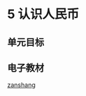 # 5 认识人民币

## 单元目标



## 电子教材

<Ebook grade="xxsx1b" :pages="52" :paged="60" ></Ebook>

[zanshang](../res/zanshang.md ':include')